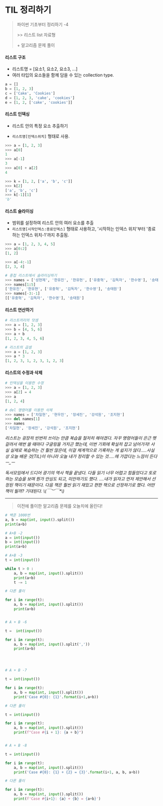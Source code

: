 # TIL 정리하기

> 파이썬 기초부터 정리하기 -4
>
> \>> 리스트 list 자료형
>
> \+ 알고리즘 문제 풀이



#### 리스트 구조

- 리스트명 = [요소1, 요소2, 요소3, ...]
- 여러 타입의 요소들을 함께 담을 수 있는 collection type.

```python
a = []
b = [1, 2, 3]
c = ['Cake', 'Cookies']
d = [1, 2, 3, 'cake', 'cookies']
e = [1, 2, ['cake', 'cookies']]
```



#### 리스트 인덱싱

- 리스트 안의 특정 요소 추출하기

- `리스트명[인덱스위치]` 형태로 사용. 

```python
>>> a = [1, 2, 3]
>>> a[0]
1
>>> a[-1]
3
>>> a[0] + a[2]
4

>>> k = [1, 2, ['a', 'b', 'c']]
>>> k[2]
['a', 'b', 'c']
>>> k[-1][1]
'b'
```



#### 리스트 슬라이싱

- 범위를 설정하여 리스트 안의 여러 요소를 추출
- `리스트명[시작인덱스:종료인덱스]` 형태로 사용하고, '시작하는 인덱스 위치'부터 '종료하는 인덱스 위치-1'까지 추출됨.

```python
>>> a = [1, 2, 3, 4, 5]
>>> a[0:2]
[1, 2]

>>> a[-4:-1]
[2, 3, 4]

# 중첩 리스트에서 슬라이싱하기
>>> names = ['성현제', '한유진', '한유현', ['유중혁', '김독자', '한수영'], '송태원', '유명우']
>>> names[1:5]
['한유진', '한유현', ['유중혁', '김독자', '한수영'], '송태원']
>>> names[-3:-1]
[['유중혁', '김독자', '한수영'], '송태원']
```



#### 리스트 연산하기

```python
# 리스트끼리의 덧셈
>>> a = [1, 2, 3]
>>> b = [4, 5, 6]
>>> a + b
[1, 2, 3, 4, 5, 6]

# 리스트의 곱셈
>>> a = [1, 2, 3]
>>> a * 3
[1, 2, 3, 1, 2, 3, 1, 2, 3]

```



#### 리스트의 수정과 삭제

```python
# 인덱싱을 이용한 수정
>>> a = [1, 2, 3]
>>> a[2] = 4
>>> a
[1, 2, 4]

# del 명령어를 이용한 삭제
>>> names = ['차일현', '현우진', '장세진', '강석원', '조지현']
>>> del names[1]
>>> names
['차일현', '장세진', '강석원', '조지현']

```



_리스트는 굉장히 빈번히 쓰이는 만큼 복습을 철저히 해야겠다. 자꾸 명령어들이 은근 헷갈려서 매번 쓸 때마다 구글링을 거치곤 했는데, 이번 기회에 확실히 잡고 넘어가자! 사실 실제로 복습하는 건 훨씬 많은데, 이걸 체계적으로 기록하는 게 쉽지가 않다.....사실상 오늘 배운 것(TIL)이 아니라 오늘 내가 정리할 수 있는 것.....에 가깝다는 느낌이 든다ㅡ\_ㅡ_

_독서모임에서 드디어 광기의 역사 책을 끝냈다. 다들 읽기 너무 어렵고 힘들었다고 토로하는 모습을 보며 뭔가 안심도 되고, 미안하기도 했다. ....내가 읽자고 먼저 제안해서 선정된 책이기 때문이다. 다음 책은 훨씬 읽기 재밌고 편한 책으로 선정하기로 했다. 어떤 책이 될까? 기대된다. \\(￣︶￣*\\)_



---



> 이전에 풀이한 알고리즘 문제를 오늘치에 올린다!

```python
# 백준 1000번
a, b = map(int, input().split())
print(a+b)

# A+B -2
a = int(input())
b = int(input())
print(a+b)

# A+B -3
t = int(input())

while t > 0 :
    a, b = map(int, input().split())
    print(a+b)
    t -= 1

# 다른 풀이

for i in range(t):
    a, b = map(int, input().split())
    print(a+b)


# A + B -6

t =  int(input())

for i in range(t):
    a, b = map(int, input().split(','))
    print(a+b)




# A + B -7

t = int(input())

for i in range(t):
    a, b = map(int, input().split())
    print('Case #{0}: {1}'.format(i+1,a+b))

# 다른 풀이

t = int(input())

for i in range(t):
    a, b = map(int, input().split())
    print(f"Case #{i + 1}: {a + b}")


# A + B -8

t = int(input())

for i in range(t):
    a, b = map(int, input().split())
    print('Case #{0}: {1} + {2} = {3}'.format(i+1, a, b, a+b))

# 다른 풀이

for i in range(t):
    a, b = map(int, input().split())
    print(f'Case #{i+1}: {a} + {b} = {a+b}')

```





